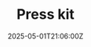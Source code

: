 ---
title: Press kit
linkTitle: Press kit
date: '2025-05-01T21:06:00Z'
weight: 1
description: No content
draft: false
ref: press-kit
---